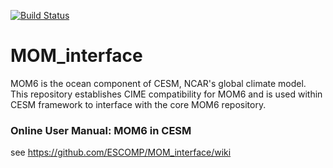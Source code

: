 [![Build Status](https://travis-ci.org/ESCOMP/MOM_interface.svg?branch=master)](https://travis-ci.org/ESCOMP/MOM_interface)

# MOM_interface

MOM6 is the ocean component of CESM, NCAR's global climate model. This repository establishes CIME compatibility for MOM6 and is used within CESM framework to interface with the core MOM6 repository.

### Online User Manual: MOM6 in CESM
see https://github.com/ESCOMP/MOM_interface/wiki
